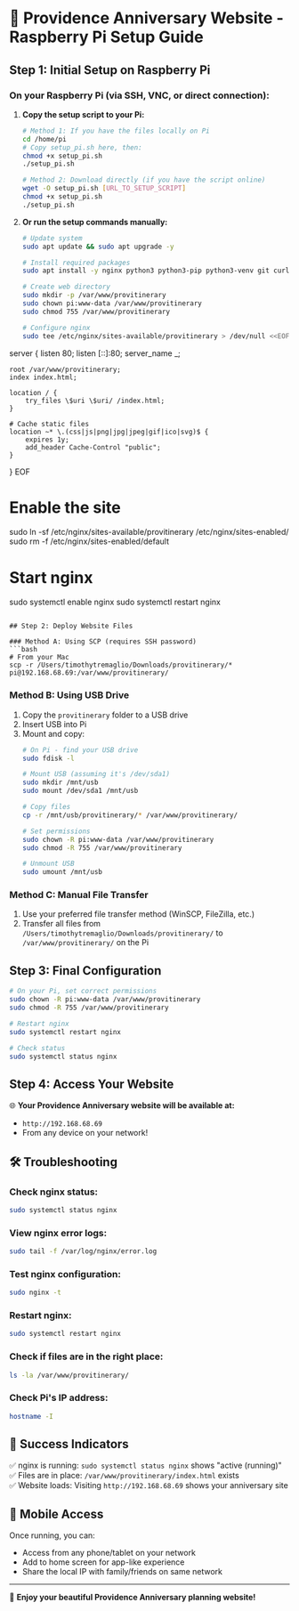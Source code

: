# 🍓 Providence Anniversary Website - Raspberry Pi Setup Guide

## Step 1: Initial Setup on Raspberry Pi

### On your Raspberry Pi (via SSH, VNC, or direct connection):

1. **Copy the setup script to your Pi:**
   ```bash
   # Method 1: If you have the files locally on Pi
   cd /home/pi
   # Copy setup_pi.sh here, then:
   chmod +x setup_pi.sh
   ./setup_pi.sh
   ```

   ```bash
   # Method 2: Download directly (if you have the script online)
   wget -O setup_pi.sh [URL_TO_SETUP_SCRIPT]
   chmod +x setup_pi.sh
   ./setup_pi.sh
   ```

2. **Or run the setup commands manually:**
   ```bash
   # Update system
   sudo apt update && sudo apt upgrade -y
   
   # Install required packages
   sudo apt install -y nginx python3 python3-pip python3-venv git curl
   
   # Create web directory
   sudo mkdir -p /var/www/provitinerary
   sudo chown pi:www-data /var/www/provitinerary
   sudo chmod 755 /var/www/provitinerary
   
   # Configure nginx
   sudo tee /etc/nginx/sites-available/provitinerary > /dev/null <<EOF
server {
    listen 80;
    listen [::]:80;
    server_name _;
    
    root /var/www/provitinerary;
    index index.html;
    
    location / {
        try_files \$uri \$uri/ /index.html;
    }
    
    # Cache static files
    location ~* \.(css|js|png|jpg|jpeg|gif|ico|svg)$ {
        expires 1y;
        add_header Cache-Control "public";
    }
}
EOF
   
   # Enable the site
   sudo ln -sf /etc/nginx/sites-available/provitinerary /etc/nginx/sites-enabled/
   sudo rm -f /etc/nginx/sites-enabled/default
   
   # Start nginx
   sudo systemctl enable nginx
   sudo systemctl restart nginx
   ```

## Step 2: Deploy Website Files

### Method A: Using SCP (requires SSH password)
```bash
# From your Mac
scp -r /Users/timothytremaglio/Downloads/provitinerary/* pi@192.168.68.69:/var/www/provitinerary/
```

### Method B: Using USB Drive
1. Copy the `provitinerary` folder to a USB drive
2. Insert USB into Pi
3. Mount and copy:
   ```bash
   # On Pi - find your USB drive
   sudo fdisk -l
   
   # Mount USB (assuming it's /dev/sda1)
   sudo mkdir /mnt/usb
   sudo mount /dev/sda1 /mnt/usb
   
   # Copy files
   cp -r /mnt/usb/provitinerary/* /var/www/provitinerary/
   
   # Set permissions
   sudo chown -R pi:www-data /var/www/provitinerary
   sudo chmod -R 755 /var/www/provitinerary
   
   # Unmount USB
   sudo umount /mnt/usb
   ```

### Method C: Manual File Transfer
1. Use your preferred file transfer method (WinSCP, FileZilla, etc.)
2. Transfer all files from `/Users/timothytremaglio/Downloads/provitinerary/` to `/var/www/provitinerary/` on the Pi

## Step 3: Final Configuration

```bash
# On your Pi, set correct permissions
sudo chown -R pi:www-data /var/www/provitinerary
sudo chmod -R 755 /var/www/provitinerary

# Restart nginx
sudo systemctl restart nginx

# Check status
sudo systemctl status nginx
```

## Step 4: Access Your Website

🌐 **Your Providence Anniversary website will be available at:**
- `http://192.168.68.69`
- From any device on your network!

## 🛠️ Troubleshooting

### Check nginx status:
```bash
sudo systemctl status nginx
```

### View nginx error logs:
```bash
sudo tail -f /var/log/nginx/error.log
```

### Test nginx configuration:
```bash
sudo nginx -t
```

### Restart nginx:
```bash
sudo systemctl restart nginx
```

### Check if files are in the right place:
```bash
ls -la /var/www/provitinerary/
```

### Check Pi's IP address:
```bash
hostname -I
```

## 🎯 Success Indicators

✅ nginx is running: `sudo systemctl status nginx` shows "active (running)"  
✅ Files are in place: `/var/www/provitinerary/index.html` exists  
✅ Website loads: Visiting `http://192.168.68.69` shows your anniversary site  

## 📱 Mobile Access

Once running, you can:
- Access from any phone/tablet on your network
- Add to home screen for app-like experience
- Share the local IP with family/friends on same network

---

🎉 **Enjoy your beautiful Providence Anniversary planning website!**
